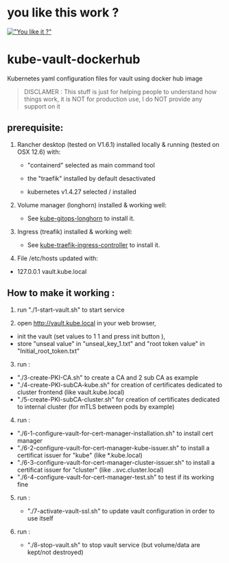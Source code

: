 # you like this work ?

[!["You like it ?"](https://www.buymeacoffee.com/assets/img/custom_images/orange_img.png)](https://www.buymeacoffee.com/sorriso)

# kube-vault-dockerhub

Kubernetes yaml configuration files for vault using docker hub image

> DISCLAMER : This stuff is just for helping people to understand how things work, it is NOT for production use, I do NOT provide any support on it

## prerequisite:

1. Rancher desktop (tested on V1.6.1) installed locally & running (tested on OSX 12.6) with:

   - "containerd" selected as main command tool

   - the "traefik" installed by default desactivated

   - kubernetes v1.4.27 selected / installed

2. Volume manager (longhorn) installed & working well:

   - See [kube-gitops-longhorn](https://github.com/sorriso/kube-gitops-longhorn) to install it.

3. Ingress (treafik) installed & working well:

   - See [kube-traefik-ingress-controller](https://github.com/sorriso/kube-traefik-ingress-controller) to install it.

4. File /etc/hosts updated with:

  - 127.0.0.1 vault.kube.local

## How to make it working :

1. run "./1-start-vault.sh" to start service

2. open http://vault.kube.local in your web browser,
  - init the vault (set values to 1 1 and press init button ),
  - store "unseal value" in "unseal_key_1.txt" and "root token value" in "Initial_root_token.txt"

3. run :
  - "./3-create-PKI-CA.sh" to create a CA and 2 sub CA as example
  - "./4-create-PKI-subCA-kube.sh" for creation of certificates dedicated to cluster frontend (like vault.kube.local)
  - "./5-create-PKI-subCA-cluster.sh" for creation of certificates dedicated to internal cluster (for mTLS between pods by example)

4. run :
  - "./6-1-configure-vault-for-cert-manager-installation.sh" to install cert manager
  - "./6-2-configure-vault-for-cert-manager-kube-issuer.sh" to install a certificat issuer for "kube" (like *.kube.local)
  - "./6-3-configure-vault-for-cert-manager-cluster-issuer.sh" to install a certificat issuer for "cluster" (like <pod>.<namespace>.svc.cluster.local)
  - "./6-4-configure-vault-for-cert-manager-test.sh" to test if its working fine

5. run :
   - "./7-activate-vault-ssl.sh" to update vault configuration in order to use itself

6. run :
   - "./8-stop-vault.sh" to stop vault service (but volume/data are kept/not destroyed)

